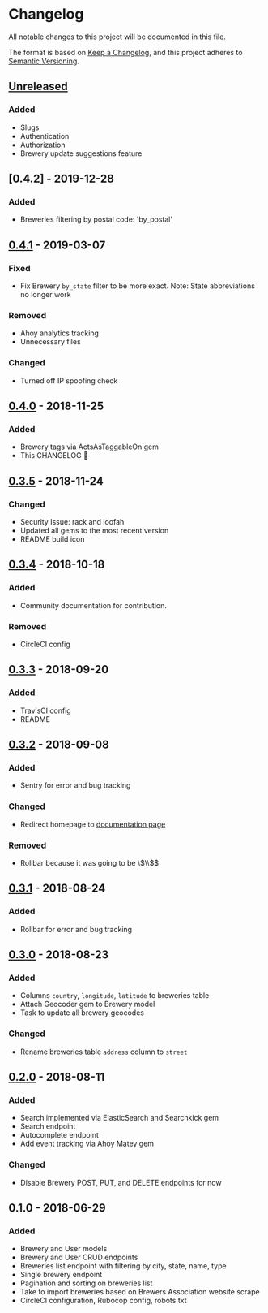 # Changelog

All notable changes to this project will be documented in this file.

The format is based on [Keep a Changelog](https://keepachangelog.com/en/1.0.0/),
and this project adheres to [Semantic Versioning](https://semver.org/spec/v2.0.0.html).

## [Unreleased]

### Added

- Slugs
- Authentication
- Authorization
- Brewery update suggestions feature

## [0.4.2] - 2019-12-28

### Added

- Breweries filtering by postal code: 'by_postal' 

## [0.4.1] - 2019-03-07

### Fixed

- Fix Brewery `by_state` filter to be more exact. Note: State abbreviations no longer work

### Removed

- Ahoy analytics tracking
- Unnecessary files

### Changed

- Turned off IP spoofing check

## [0.4.0] - 2018-11-25

### Added

- Brewery tags via ActsAsTaggableOn gem
- This CHANGELOG 🎉

## [0.3.5] - 2018-11-24

### Changed

- Security Issue: rack and loofah
- Updated all gems to the most recent version
- README build icon

## [0.3.4] - 2018-10-18

### Added

- Community documentation for contribution.

### Removed

- CircleCI config

## [0.3.3] - 2018-09-20

### Added

- TravisCI config
- README

## [0.3.2] - 2018-09-08

### Added

- Sentry for error and bug tracking

### Changed

- Redirect homepage to [documentation page](https://www.openbrewerydb.org)

### Removed

- Rollbar because it was going to be \\$\\$\$

## [0.3.1] - 2018-08-24

### Added

- Rollbar for error and bug tracking

## [0.3.0] - 2018-08-23

### Added

- Columns `country`, `longitude`, `latitude` to breweries table
- Attach Geocoder gem to Brewery model
- Task to update all brewery geocodes

### Changed

- Rename breweries table `address` column to `street`

## [0.2.0] - 2018-08-11

### Added

- Search implemented via ElasticSearch and Searchkick gem
- Search endpoint
- Autocomplete endpoint
- Add event tracking via Ahoy Matey gem

### Changed

- Disable Brewery POST, PUT, and DELETE endpoints for now

## 0.1.0 - 2018-06-29

### Added

- Brewery and User models
- Brewery and User CRUD endpoints
- Breweries list endpoint with filtering by city, state, name, type
- Single brewery endpoint
- Pagination and sorting on breweries list
- Take to import breweries based on Brewers Association website scrape
- CircleCI configuration, Rubocop config, robots.txt

[unreleased]: https://github.com/chrisjm/openbrewerydb-api-server/compare/v0.4.1...HEAD
[0.4.1]: https://github.com/chrisjm/openbrewerydb-api-server/compare/v0.4.0...v0.4.1
[0.4.0]: https://github.com/chrisjm/openbrewerydb-api-server/compare/v0.3.5...v0.4.0
[0.3.5]: https://github.com/chrisjm/openbrewerydb-api-server/compare/v0.3.4...v0.3.5
[0.3.4]: https://github.com/chrisjm/openbrewerydb-api-server/compare/v0.3.3...v0.3.4
[0.3.3]: https://github.com/chrisjm/openbrewerydb-api-server/compare/v0.3.2...v0.3.3
[0.3.2]: https://github.com/chrisjm/openbrewerydb-api-server/compare/v0.3.1...v0.3.2
[0.3.1]: https://github.com/chrisjm/openbrewerydb-api-server/compare/v0.3.0...v0.3.1
[0.3.0]: https://github.com/chrisjm/openbrewerydb-api-server/compare/v0.2.0...v0.3.0
[0.2.0]: https://github.com/chrisjm/openbrewerydb-api-server/compare/v0.1.0...v0.2.0

